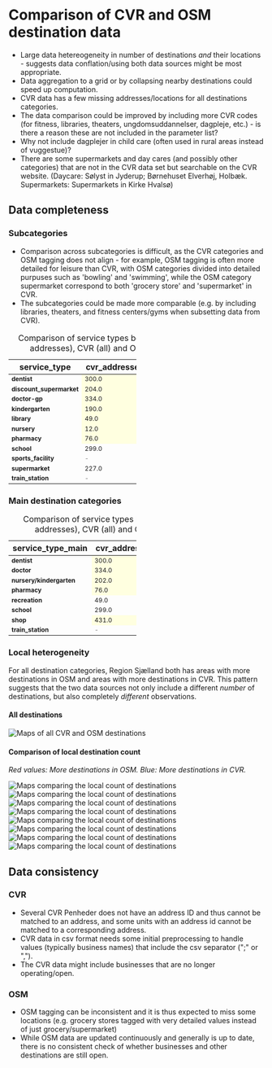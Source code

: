 # Comparison of CVR and OSM destination data

- Large data hetereogeneity in number of destinations *and* their locations - suggests data conflation/using both data sources might be most appropriate.
- Data aggregation to a grid or by collapsing nearby destinations could speed up computation.
- CVR data has a few missing addresses/locations for all destinations categories.
- The data comparison could be improved by including more CVR codes (for fitness, libraries, theaters, ungdomsuddannelser, dagpleje, etc.) - is there a reason these are not included in the parameter list?
- Why not include dagplejer in child care (often used in rural areas instead of vuggestue)?
- There are some supermarkets and day cares (and possibly other categories) that are not in the CVR data set but searchable on the CVR website.
(Daycare: Sølyst in Jyderup; Børnehuset Elverhøj, Holbæk. Supermarkets: Supermarkets in Kirke Hvalsø)

## Data completeness

### Subcategories

- Comparison across subcategories is difficult, as the CVR categories and OSM tagging does not align - for example, OSM tagging is often more detailed for leisure than CVR, with OSM categories divided into detailed purpuses such as 'bowling' and 'swimming', while the OSM category supermarket correspond to both 'grocery store' and 'supermarket' in CVR.
- The subcategories could be made more comparable (e.g. by including libraries, theaters, and fitness centers/gyms when subsetting data from CVR).

<style type="text/css">
#T_a4e62 th {
  font-weight: bold;
}
#T_a4e62 .col0 {
  font-weight: bold;
}
#T_a4e62 .col0 {
  font-weight: bold;
}
#T_a4e62_row0_col0, #T_a4e62_row0_col3, #T_a4e62_row1_col0, #T_a4e62_row2_col0, #T_a4e62_row2_col3, #T_a4e62_row3_col0, #T_a4e62_row3_col3, #T_a4e62_row4_col0, #T_a4e62_row4_col3, #T_a4e62_row5_col0, #T_a4e62_row5_col3, #T_a4e62_row6_col0, #T_a4e62_row6_col3, #T_a4e62_row7_col0, #T_a4e62_row7_col1, #T_a4e62_row8_col0, #T_a4e62_row9_col0, #T_a4e62_row9_col1, #T_a4e62_row10_col0 {
  text-align: left;
  font-size: 12px;
  width: 100px;
}
#T_a4e62_row0_col1, #T_a4e62_row1_col1, #T_a4e62_row2_col1, #T_a4e62_row3_col1, #T_a4e62_row4_col1, #T_a4e62_row5_col1, #T_a4e62_row6_col1, #T_a4e62_row7_col2, #T_a4e62_row9_col2 {
  background-color: lightyellow;
  text-align: left;
  font-size: 12px;
  width: 100px;
}
#T_a4e62_row0_col2, #T_a4e62_row1_col2, #T_a4e62_row2_col2, #T_a4e62_row3_col2, #T_a4e62_row4_col2, #T_a4e62_row5_col2, #T_a4e62_row6_col2, #T_a4e62_row7_col3, #T_a4e62_row8_col3, #T_a4e62_row9_col3, #T_a4e62_row10_col3 {
  background-color: yellow;
  text-align: left;
  font-size: 12px;
  width: 100px;
}
#T_a4e62_row1_col3, #T_a4e62_row8_col1, #T_a4e62_row8_col2, #T_a4e62_row10_col1, #T_a4e62_row10_col2 {
  color: grey;
  text-align: left;
  font-size: 12px;
  width: 100px;
}
</style>
<table id="T_a4e62" style="width: 50%; border-collapse: collapse;">
  <caption>Comparison of service types between CVR (w. addresses), CVR (all) and OSM data sets</caption>
  <thead>
    <tr>
      <th id="T_a4e62_level0_col0" class="col_heading level0 col0" >service_type</th>
      <th id="T_a4e62_level0_col1" class="col_heading level0 col1" >cvr_addresses</th>
      <th id="T_a4e62_level0_col2" class="col_heading level0 col2" >cvr_all</th>
      <th id="T_a4e62_level0_col3" class="col_heading level0 col3" >osm</th>
    </tr>
  </thead>
  <tbody>
    <tr>
      <td id="T_a4e62_row0_col0" class="data row0 col0" >dentist</td>
      <td id="T_a4e62_row0_col1" class="data row0 col1" >300.0</td>
      <td id="T_a4e62_row0_col2" class="data row0 col2" >400.0</td>
      <td id="T_a4e62_row0_col3" class="data row0 col3" >20.0</td>
    </tr>
    <tr>
      <td id="T_a4e62_row1_col0" class="data row1 col0" >discount_supermarket</td>
      <td id="T_a4e62_row1_col1" class="data row1 col1" >204.0</td>
      <td id="T_a4e62_row1_col2" class="data row1 col2" >237.0</td>
      <td id="T_a4e62_row1_col3" class="data row1 col3" >-</td>
    </tr>
    <tr>
      <td id="T_a4e62_row2_col0" class="data row2 col0" >doctor-gp</td>
      <td id="T_a4e62_row2_col1" class="data row2 col1" >334.0</td>
      <td id="T_a4e62_row2_col2" class="data row2 col2" >406.0</td>
      <td id="T_a4e62_row2_col3" class="data row2 col3" >41.0</td>
    </tr>
    <tr>
      <td id="T_a4e62_row3_col0" class="data row3 col0" >kindergarten</td>
      <td id="T_a4e62_row3_col1" class="data row3 col1" >190.0</td>
      <td id="T_a4e62_row3_col2" class="data row3 col2" >206.0</td>
      <td id="T_a4e62_row3_col3" class="data row3 col3" >153.0</td>
    </tr>
    <tr>
      <td id="T_a4e62_row4_col0" class="data row4 col0" >library</td>
      <td id="T_a4e62_row4_col1" class="data row4 col1" >49.0</td>
      <td id="T_a4e62_row4_col2" class="data row4 col2" >58.0</td>
      <td id="T_a4e62_row4_col3" class="data row4 col3" >48.0</td>
    </tr>
    <tr>
      <td id="T_a4e62_row5_col0" class="data row5 col0" >nursery</td>
      <td id="T_a4e62_row5_col1" class="data row5 col1" >12.0</td>
      <td id="T_a4e62_row5_col2" class="data row5 col2" >15.0</td>
      <td id="T_a4e62_row5_col3" class="data row5 col3" >11.0</td>
    </tr>
    <tr>
      <td id="T_a4e62_row6_col0" class="data row6 col0" >pharmacy</td>
      <td id="T_a4e62_row6_col1" class="data row6 col1" >76.0</td>
      <td id="T_a4e62_row6_col2" class="data row6 col2" >108.0</td>
      <td id="T_a4e62_row6_col3" class="data row6 col3" >75.0</td>
    </tr>
    <tr>
      <td id="T_a4e62_row7_col0" class="data row7 col0" >school</td>
      <td id="T_a4e62_row7_col1" class="data row7 col1" >299.0</td>
      <td id="T_a4e62_row7_col2" class="data row7 col2" >314.0</td>
      <td id="T_a4e62_row7_col3" class="data row7 col3" >361.0</td>
    </tr>
    <tr>
      <td id="T_a4e62_row8_col0" class="data row8 col0" >sports_facility</td>
      <td id="T_a4e62_row8_col1" class="data row8 col1" >-</td>
      <td id="T_a4e62_row8_col2" class="data row8 col2" >-</td>
      <td id="T_a4e62_row8_col3" class="data row8 col3" >88.0</td>
    </tr>
    <tr>
      <td id="T_a4e62_row9_col0" class="data row9 col0" >supermarket</td>
      <td id="T_a4e62_row9_col1" class="data row9 col1" >227.0</td>
      <td id="T_a4e62_row9_col2" class="data row9 col2" >269.0</td>
      <td id="T_a4e62_row9_col3" class="data row9 col3" >429.0</td>
    </tr>
    <tr>
      <td id="T_a4e62_row10_col0" class="data row10 col0" >train_station</td>
      <td id="T_a4e62_row10_col1" class="data row10 col1" >-</td>
      <td id="T_a4e62_row10_col2" class="data row10 col2" >-</td>
      <td id="T_a4e62_row10_col3" class="data row10 col3" >73.0</td>
    </tr>
  </tbody>
</table>

### Main destination categories

<style type="text/css">
#T_bd404 th {
  font-weight: bold;
}
#T_bd404 .col0 {
  font-weight: bold;
}
#T_bd404 .col0 {
  font-weight: bold;
}
#T_bd404_row0_col0, #T_bd404_row0_col3, #T_bd404_row1_col0, #T_bd404_row1_col3, #T_bd404_row2_col0, #T_bd404_row2_col3, #T_bd404_row3_col0, #T_bd404_row3_col3, #T_bd404_row4_col0, #T_bd404_row4_col1, #T_bd404_row5_col0, #T_bd404_row5_col1, #T_bd404_row6_col0, #T_bd404_row6_col3, #T_bd404_row7_col0 {
  text-align: left;
  font-size: 12px;
  width: 100px;
}
#T_bd404_row0_col1, #T_bd404_row1_col1, #T_bd404_row2_col1, #T_bd404_row3_col1, #T_bd404_row4_col2, #T_bd404_row5_col2, #T_bd404_row6_col1 {
  background-color: lightyellow;
  text-align: left;
  font-size: 12px;
  width: 100px;
}
#T_bd404_row0_col2, #T_bd404_row1_col2, #T_bd404_row2_col2, #T_bd404_row3_col2, #T_bd404_row4_col3, #T_bd404_row5_col3, #T_bd404_row6_col2, #T_bd404_row7_col3 {
  background-color: yellow;
  text-align: left;
  font-size: 12px;
  width: 100px;
}
#T_bd404_row7_col1, #T_bd404_row7_col2 {
  color: grey;
  text-align: left;
  font-size: 12px;
  width: 100px;
}
</style>
<table id="T_bd404" style="width: 50%; border-collapse: collapse;">
  <caption>Comparison of service types between CVR (w. addresses), CVR (all) and OSM data sets</caption>
  <thead>
    <tr>
      <th id="T_bd404_level0_col0" class="col_heading level0 col0" >service_type_main</th>
      <th id="T_bd404_level0_col1" class="col_heading level0 col1" >cvr_addresses</th>
      <th id="T_bd404_level0_col2" class="col_heading level0 col2" >cvr_all</th>
      <th id="T_bd404_level0_col3" class="col_heading level0 col3" >osm</th>
    </tr>
  </thead>
  <tbody>
    <tr>
      <td id="T_bd404_row0_col0" class="data row0 col0" >dentist</td>
      <td id="T_bd404_row0_col1" class="data row0 col1" >300.0</td>
      <td id="T_bd404_row0_col2" class="data row0 col2" >400.0</td>
      <td id="T_bd404_row0_col3" class="data row0 col3" >20</td>
    </tr>
    <tr>
      <td id="T_bd404_row1_col0" class="data row1 col0" >doctor</td>
      <td id="T_bd404_row1_col1" class="data row1 col1" >334.0</td>
      <td id="T_bd404_row1_col2" class="data row1 col2" >406.0</td>
      <td id="T_bd404_row1_col3" class="data row1 col3" >41</td>
    </tr>
    <tr>
      <td id="T_bd404_row2_col0" class="data row2 col0" >nursery/kindergarten</td>
      <td id="T_bd404_row2_col1" class="data row2 col1" >202.0</td>
      <td id="T_bd404_row2_col2" class="data row2 col2" >221.0</td>
      <td id="T_bd404_row2_col3" class="data row2 col3" >164</td>
    </tr>
    <tr>
      <td id="T_bd404_row3_col0" class="data row3 col0" >pharmacy</td>
      <td id="T_bd404_row3_col1" class="data row3 col1" >76.0</td>
      <td id="T_bd404_row3_col2" class="data row3 col2" >108.0</td>
      <td id="T_bd404_row3_col3" class="data row3 col3" >75</td>
    </tr>
    <tr>
      <td id="T_bd404_row4_col0" class="data row4 col0" >recreation</td>
      <td id="T_bd404_row4_col1" class="data row4 col1" >49.0</td>
      <td id="T_bd404_row4_col2" class="data row4 col2" >58.0</td>
      <td id="T_bd404_row4_col3" class="data row4 col3" >136</td>
    </tr>
    <tr>
      <td id="T_bd404_row5_col0" class="data row5 col0" >school</td>
      <td id="T_bd404_row5_col1" class="data row5 col1" >299.0</td>
      <td id="T_bd404_row5_col2" class="data row5 col2" >314.0</td>
      <td id="T_bd404_row5_col3" class="data row5 col3" >361</td>
    </tr>
    <tr>
      <td id="T_bd404_row6_col0" class="data row6 col0" >shop</td>
      <td id="T_bd404_row6_col1" class="data row6 col1" >431.0</td>
      <td id="T_bd404_row6_col2" class="data row6 col2" >506.0</td>
      <td id="T_bd404_row6_col3" class="data row6 col3" >429</td>
    </tr>
    <tr>
      <td id="T_bd404_row7_col0" class="data row7 col0" >train_station</td>
      <td id="T_bd404_row7_col1" class="data row7 col1" >-</td>
      <td id="T_bd404_row7_col2" class="data row7 col2" >-</td>
      <td id="T_bd404_row7_col3" class="data row7 col3" >73</td>
    </tr>
  </tbody>
</table>


### Local heterogeneity

For all destination categories, Region Sjælland both has areas with more destinations in OSM and areas with more destinations in CVR. This pattern suggests that the two data sources not only include a different *number* of destinations, but also completely *different* observations.

#### All destinations

![Maps of all CVR and OSM destinations](results/maps/main-all-osm-cvr.png "destinations")


#### Comparison of local destination count

*Red values: More destinations in OSM. Blue: More destinations in CVR.*

![Maps comparing the local count of destinations](results/maps/hex-grid-comparison-doctor.png "doctors")
![Maps comparing the local count of destinations](results/maps/hex-grid-comparison-dentist.png "dentist")
![Maps comparing the local count of destinations](results/maps/hex-grid-comparison-pharmacy.png "pharmacies")
![Maps comparing the local count of destinations](results/maps/hex-grid-comparison-nursery-kindergarten.png "nurseries/kindergartens")
![Maps comparing the local count of destinations](results/maps/hex-grid-comparison-school.png "schools")
![Maps comparing the local count of destinations](results/maps/hex-grid-comparison-shop.png "shops")
![Maps comparing the local count of destinations](results/maps/hex-grid-comparison-recreation.png "recreation")
![Maps comparing the local count of destinations](results/maps/hex-grid-comparison-train_station.png "train stations")

## Data consistency

### CVR

- Several CVR Penheder does not have an address ID and thus cannot be matched to an address, and some units with an address id cannot be matched to a corresponding address.
- CVR data in csv format needs some initial preprocessing to handle values (typically business names) that include the csv separator (";" or ",").
- The CVR data might include businesses that are no longer operating/open.


### OSM

- OSM tagging can be inconsistent and it is thus expected to miss some locations (e.g. grocery stores tagged with very detailed values instead of just grocery/supermarket)
- While OSM data are updated continuously and generally is up to date, there is no consistent check of whether businesses and other destinations are still open. 
